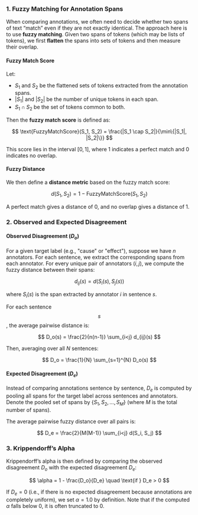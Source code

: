 ### 1. **Fuzzy Matching for Annotation Spans**

When comparing annotations, we often need to decide whether two spans of text “match” even if they are not exactly identical. The approach here is to use **fuzzy matching**. Given two spans of tokens (which may be lists of tokens), we first **flatten** the spans into sets of tokens and then measure their overlap.

#### **Fuzzy Match Score**

Let:
- $S_1$ and $S_2$ be the flattened sets of tokens extracted from the annotation spans.
- $|S_1|$ and $|S_2|$ be the number of unique tokens in each span.
- $S_1 \cap S_2$ be the set of tokens common to both.

Then the **fuzzy match score** is defined as:

$$
\text{FuzzyMatchScore}(S_1, S_2) = \frac{|S_1 \cap S_2|}{\min\{|S_1|, |S_2|\}}
$$

This score lies in the interval $[0,1]$, where 1 indicates a perfect match and 0 indicates no overlap.

#### **Fuzzy Distance**

We then define a **distance metric** based on the fuzzy match score:

$$
d(S_1, S_2) = 1 - \text{FuzzyMatchScore}(S_1, S_2)
$$

A perfect match gives a distance of 0, and no overlap gives a distance of 1.

### 2. **Observed and Expected Disagreement**

#### **Observed Disagreement ($D_o$)**

For a given target label (e.g., "cause" or "effect"), suppose we have $n$ annotators. For each sentence, we extract the corresponding spans from each annotator. For every unique pair of annotators $(i, j)$, we compute the fuzzy distance between their spans:

$$
d_{ij}(s) = d\big(S_i(s), S_j(s)\big)
$$

where $S_i(s)$ is the span extracted by annotator $i$ in sentence $s$.

For each sentence $$s$$, the average pairwise distance is:

$$
D_o(s) = \frac{2}{n(n-1)} \sum_{i<j} d_{ij}(s)
$$

Then, averaging over all $N$ sentences:

$$
D_o = \frac{1}{N} \sum_{s=1}^{N} D_o(s)
$$

#### **Expected Disagreement ($D_e$)**

Instead of comparing annotations sentence by sentence, $D_e$ is computed by pooling all spans for the target label across sentences and annotators. Denote the pooled set of spans by $\{S_1, S_2, \ldots, S_M\}$ (where $M$ is the total number of spans).

The average pairwise fuzzy distance over all pairs is:

$$
D_e = \frac{2}{M(M-1)} \sum_{i<j} d(S_i, S_j)
$$

### 3. **Krippendorff’s Alpha**

Krippendorff’s alpha is then defined by comparing the observed disagreement $D_o$ with the expected disagreement $D_e$:

$$
\alpha = 1 - \frac{D_o}{D_e} \quad \text{if } D_e > 0
$$

If $D_e = 0$ (i.e., if there is no expected disagreement because annotations are completely uniform), we set $\alpha = 1.0$ by definition. Note that if the computed $\alpha$ falls below 0, it is often truncated to 0.

